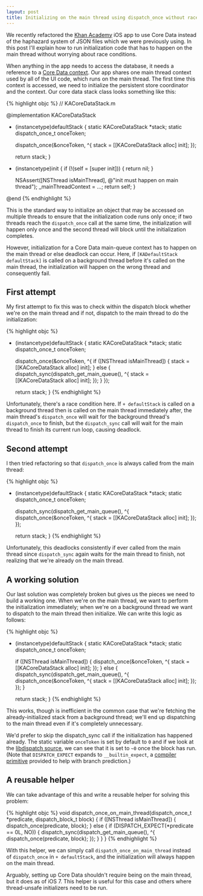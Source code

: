 ```yaml
---
layout: post
title: Initializing on the main thread using dispatch_once without race conditions
---
```


We recently refactored the [Khan Academy](http://www.khanacademy.org/) iOS app to use Core Data instead of the haphazard system of JSON files which we were previously using. In this post I'll explain how to run initialization code that has to happen on the main thread without worrying about race conditions.

When anything in the app needs to access the database, it needs a reference to a [Core Data context][context]. Our app shares one main thread context used by all of the UI code, which runs on the main thread. The first time this context is accessed, we need to initialize the persistent store coordinator and the context. Our core data stack class looks something like this:

[context]: https://developer.apple.com/library/mac/documentation/Cocoa/Reference/CoreDataFramework/Classes/NSManagedObjectContext_Class/NSManagedObjectContext.html

{% highlight objc %}
// KACoreDataStack.m

@implementation KACoreDataStack

+ (instancetype)defaultStack {
  static KACoreDataStack *stack;
  static dispatch_once_t onceToken;

  dispatch_once(&onceToken, ^{
    stack = [[KACoreDataStack alloc] init];
  });

  return stack;
}

- (instancetype)init {
  if (!(self = [super init])) {
    return nil;
  }

  NSAssert([NSThread isMainThread], @"init must happen on main thread");
  _mainThreadContext = ...;
  return self;
}

@end
{% endhighlight %}

This is the standard way to initialize an object that may be accessed on multiple threads to ensure that the initialization code runs only once; if two threads reach the `dispatch_once` call at the same time, the initialization will happen only once and the second thread will block until the initialization completes.

However, initialization for a Core Data main-queue context has to happen on the main thread or else deadlock can occur. Here, if `[KADefaultStack defaultStack]` is called on a background thread before it's called on the main thread, the initialization will happen on the wrong thread and consequently fail.

## First attempt

My first attempt to fix this was to check within the dispatch block whether we're on the main thread and if not, dispatch to the main thread to do the initialization:

{% highlight objc %}
+ (instancetype)defaultStack {
  static KACoreDataStack *stack;
  static dispatch_once_t onceToken;

  dispatch_once(&onceToken, ^{
    if ([NSThread isMainThread]) {
      stack = [[KACoreDataStack alloc] init];
    } else {
      dispatch_sync(dispatch_get_main_queue(), ^{
        stack = [[KACoreDataStack alloc] init];
      });
    }
  });

  return stack;
}
{% endhighlight %}

Unfortunately, there's a race condition here. If `+ defaultStack` is called on a background thread then is called on the main thread immediately after, the main thread's `dispatch_once` will wait for the background thread's `dispatch_once` to finish, but the `dispatch_sync` call will wait for the main thread to finish its current run loop, causing deadlock.

## Second attempt

I then tried refactoring so that `dispatch_once` is always called from the main thread:

{% highlight objc %}
+ (instancetype)defaultStack {
  static KACoreDataStack *stack;
  static dispatch_once_t onceToken;

  dispatch_sync(dispatch_get_main_queue(), ^{
    dispatch_once(&onceToken, ^{
      stack = [[KACoreDataStack alloc] init];
    });
  });

  return stack;
}
{% endhighlight %}

Unfortunately, this deadlocks consistently if ever called from the main thread since `dispatch_sync` again waits for the main thread to finish, not realizing that we're already on the main thread.

## A working solution

Our last solution was completely broken but gives us the pieces we need to build a working one. When we're on the main thread, we want to perform the initialization immediately; when we're on a background thread we want to dispatch to the main thread then initialize. We can write this logic as follows:

{% highlight objc %}
+ (instancetype)defaultStack {
  static KACoreDataStack *stack;
  static dispatch_once_t onceToken;

  if ([NSThread isMainThread]) {
    dispatch_once(&onceToken, ^{
      stack = [[KACoreDataStack alloc] init];
    });
  } else {
    dispatch_sync(dispatch_get_main_queue(), ^{
      dispatch_once(&onceToken, ^{
        stack = [[KACoreDataStack alloc] init];
      });
    });
  }

  return stack;
}
{% endhighlight %}

This works, though is inefficient in the common case that we're fetching the already-initialized stack from a background thread; we'll end up dispatching to the main thread even if it's completely unnecessary.

We'd prefer to skip the dispatch_sync call if the initialization has happened already. The static variable `onceToken` is set by default to `0` and if we look at the [libdispatch source](http://www.opensource.apple.com/source/libdispatch/libdispatch-339.1.9/dispatch/once.h), we can see that it is set to `~0` once the block has run. (Note that `DISPATCH_EXPECT` expands to `__builtin_expect`, a [compiler primitive](http://llvm.org/docs/BranchWeightMetadata.html#builtin-expect) provided to help with branch prediction.)

## A reusable helper

We can take advantage of this and write a reusable helper for solving this problem:

{% highlight objc %}
void dispatch_once_on_main_thread(dispatch_once_t *predicate,
                                  dispatch_block_t block) {
  if ([NSThread isMainThread]) {
    dispatch_once(predicate, block);
  } else {
    if (DISPATCH_EXPECT(*predicate == 0L, NO)) {
      dispatch_sync(dispatch_get_main_queue(), ^{
        dispatch_once(predicate, block);
      });
    }
  }
}
{% endhighlight %}

With this helper, we can simply call `dispatch_once_on_main_thread` instead of `dispatch_once` in `+ defaultStack`, and the initialization will always happen on the main thread.

Arguably, setting up Core Data shouldn't require being on the main thread, but it does as of iOS 7. This helper is useful for this case and others where thread-unsafe initializers need to be run.
